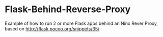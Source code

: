 # Flask-Behind-Reverse-Proxy
Example of how to run 2 or more Flask apps behind an Ninx Rever Proxy, based on http://flask.pocoo.org/snippets/35/
